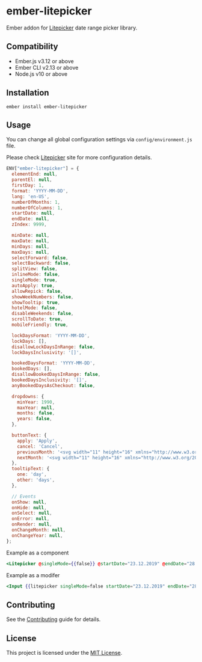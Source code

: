 ember-litepicker
==============================================================================

Ember addon for [Litepicker](https://github.com/wakirin/Litepicker/) date range picker library.


Compatibility
------------------------------------------------------------------------------

* Ember.js v3.12 or above
* Ember CLI v2.13 or above
* Node.js v10 or above


Installation
------------------------------------------------------------------------------

```
ember install ember-litepicker
```


Usage
------------------------------------------------------------------------------

You can change all global configuration settings via `config/environment.js` file.

Please check [Litepicker](https://wakirin.github.io/Litepicker/) site for more configuration details.

```javascript
ENV["ember-litepicker"] = {
  elementEnd: null,
  parentEl: null,
  firstDay: 1,
  format: 'YYYY-MM-DD',
  lang: 'en-US',
  numberOfMonths: 1,
  numberOfColumns: 1,
  startDate: null,
  endDate: null,
  zIndex: 9999,

  minDate: null,
  maxDate: null,
  minDays: null,
  maxDays: null,
  selectForward: false,
  selectBackward: false,
  splitView: false,
  inlineMode: false,
  singleMode: true,
  autoApply: true,
  allowRepick: false,
  showWeekNumbers: false,
  showTooltip: true,
  hotelMode: false,
  disableWeekends: false,
  scrollToDate: true,
  mobileFriendly: true,

  lockDaysFormat: 'YYYY-MM-DD',
  lockDays: [],
  disallowLockDaysInRange: false,
  lockDaysInclusivity: '[]',

  bookedDaysFormat: 'YYYY-MM-DD',
  bookedDays: [],
  disallowBookedDaysInRange: false,
  bookedDaysInclusivity: '[]',
  anyBookedDaysAsCheckout: false,

  dropdowns: {
    minYear: 1990,
    maxYear: null,
    months: false,
    years: false,
  },

  buttonText: {
    apply: 'Apply',
    cancel: 'Cancel',
    previousMonth: '<svg width="11" height="16" xmlns="http://www.w3.org/2000/svg"><path d="M7.919 0l2.748 2.667L5.333 8l5.334 5.333L7.919 16 0 8z" fill-rule="nonzero"/></svg>',
    nextMonth: '<svg width="11" height="16" xmlns="http://www.w3.org/2000/svg"><path d="M2.748 16L0 13.333 5.333 8 0 2.667 2.748 0l7.919 8z" fill-rule="nonzero"/></svg>',
  },
  tooltipText: {
    one: 'day',
    other: 'days',
  },

  // Events
  onShow: null,
  onHide: null,
  onSelect: null,
  onError: null,
  onRender: null,
  onChangeMonth: null,
  onChangeYear: null,
};

```
Example as a component

``` handlebars
<Litepicker @singleMode={{false}} @startDate="23.12.2019" @endDate="28.12.2019" autocomplete="off" />
```

Example as a modifer

``` handlebars
<Input {{litepicker singleMode=false startDate="23.12.2019" endDate="28.12.2019" autocomplete="off"}} />
```

Contributing
------------------------------------------------------------------------------

See the [Contributing](CONTRIBUTING.md) guide for details.


License
------------------------------------------------------------------------------

This project is licensed under the [MIT License](LICENSE.md).
